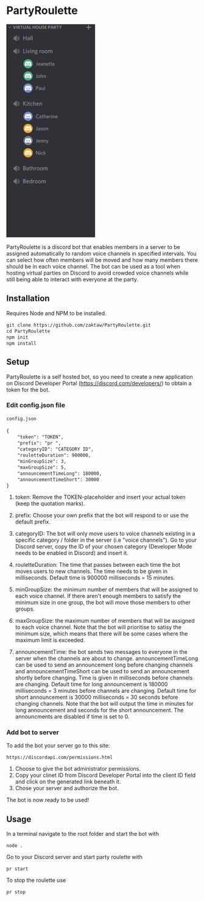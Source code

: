 # PartyRoulette

![](./Resources/demo.gif)

PartyRoulette is a discord bot that enables members in a server to be assigned automatically to random voice channels in specified intervals. You can select how often members will be moved and how many members there should be in each voice channel. The bot can be used as a tool when hosting virtual parties on Discord to avoid crowded voice channels while still being able to interact with everyone at the party.

## Installation
  
Requires Node and NPM to be installed.

    git clone https://github.com/zaktaw/PartyRoulette.git  
    cd PartyRoulette  
    npm init  
    npm install  

## Setup

PartyRoulette is a self hosted bot, so you need to create a new application on Discord Developer Portal (https://discord.com/developers/) to obtain a token for the bot. 

### Edit config.json file

    config.json

    {  
        "token": "TOKEN",  
        "prefix": "pr ",  
        "categoryID": "CATEGORY ID",  
        "rouletteDuration": 900000,  
        "minGroupSize": 3,  
        "maxGroupSize": 5,  
        "announcementTimeLong": 180000,  
        "announcementTimeShort": 30000  
    }

1. token: Remove the TOKEN-placeholder and insert your actual token (keep the quotation marks).  

2. prefix: Choose your own prefix that the bot will respond to or use the default prefix.

3. categoryID: The bot will only move users to voice channels existing in a specific category / folder in the server (i.e "voice channels"). Go to your Discord server, copy the ID of your chosen category (Developer Mode needs to be enabled in Discord) and insert it.

4. rouletteDuration: The time that passes between each time the bot moves users to new channels. The time needs to be given in milliseconds. Default time is 900000 milliseconds = 15 minutes.

5. minGroupSize: the minimum number of members that will be assigned to each voice channel. If there aren't enough members to satisfy the minimum size in one group, the bot will move those members to other groups.

6. maxGroupSize: the maximum number of members that will be assigned to each voice channel. Note that the bot will prioritise to satisy the minimum size, which means that there will be some cases where the maximum limit is exceeded.

6. announcementTime: the bot sends two messages to everyone in the server when the channels are about to change. announcementTimeLong can be used to send an announcement long before changing channels and announcementTimeShort can be used to send an announcement shortly before changing. Time is given in milliseconds before channels are changing. Default time for long announcement is 180000 milliseconds = 3 minutes before channels are changing. Default time for short announcement is 30000 milliseconds = 30 seconds before changing channels. Note that the bot will output the time in minutes for long announcement and seconds for the short announcement. The announcments are disabled if time is set to 0.

### Add bot to server

To add the bot your server go to this site:

    https://discordapi.com/permissions.html

1. Choose to give the bot administrator permissions.  
2. Copy your clinet ID from Discord Developer Portal into the client ID field and click on the generated link beneath it.
3. Chose your server and authorize the bot.

The bot is now ready to be used!

## Usage

In a terminal navigate to the root folder and  start the bot with 

    node .

Go to your Discord server and start party roulette with

    pr start

To stop the roulette use

    pr stop
